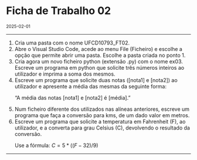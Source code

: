 <h1>Ficha de Trabalho 02</h1>
<small>2025-02-01</small>
<br>

<hr>
<ol>
<li> Cria uma pasta com o nome UFCD10793_FT02.</li>

<li> Abre o Visual Studio Code, acede ao menu File (Ficheiro) e escolhe a opção que permite abrir uma pasta. Escolhe a pasta criada no ponto 1.
</li>

<li> Cria agora um novo ficheiro python (extensão .py) com o nome ex03.
Escreve um programa em python que solicite três números inteiros ao utilizador e imprima a soma dos mesmos.
</li>

<li> Escreve um programa que solicite duas notas ([nota1] e [nota2]) ao utilizador e
apresente a média das mesmas da seguinte forma: 

“A média das notas [nota1] e [nota2] é [média].”

</li>

<li>  Num ficheiro diferente dos utilizados nas alíneas anteriores, escreve um programa que faça a conversão para kms, de um dado valor em metros.

</li>

<li> Escreve um programa que solicite a temperatura em Fahrenheit (F), ao utilizador, e a converta para grau Celsius (C), devolvendo o resultado da conversão.

Use a fórmula: $C = 5 * ((F - 32) / 9)$

</li>


</ol>
<hr>